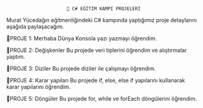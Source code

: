                           🌟 C# EĞİTİM KAMPI PROJELERİ
Murat Yücedağın eğitmenliğindeki C# kampında yaptığımız proje detaylarını aşağıda paylaşacağım.

🎀PROJE 1: Merhaba Dünya
Konsola yazı yazmayı öğrendim.

🎀PROJE 2: Değişkenler
Bu projede veri tiplerini öğrendim ve alıştırmalar yaptım.

🎀PROJE 3: Diziler
Bu projede diziler ile çalışmayı öğrendim.

🎀PROJE 4: Karar yapıları
Bu projede if, else, else if yapılarını kullanarak karar yapılarını öğrendim.

🎀PROJE 5: Döngüler
Bu projede for, while ve forEach döngülerini öğrendim.


